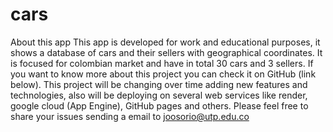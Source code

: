 # cars

About this app
This app is developed for work and educational purposes, it shows a database of cars and their sellers with geographical coordinates. It is focused for colombian market and have in total 30 cars and 3 sellers. If you want to know more about this project you can check it on GitHub (link below). This project will be changing over time adding new features and technologies, also will be deploying on several web services like render, google cloud (App Engine), GitHub pages and others. Please feel free to share your issues sending a email to joosorio@utp.edu.co